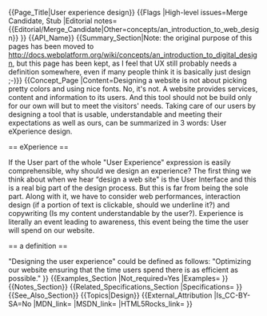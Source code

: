 {{Page_Title|User experience design}}
{{Flags
|High-level issues=Merge Candidate, Stub
|Editorial notes={{Editorial/Merge_Candidate|Other=concepts/an_introduction_to_web_design}}
}}
{{API_Name}}
{{Summary_Section|Note: the original purpose of this pages has been moved to http://docs.webplatform.org/wiki/concepts/an_introduction_to_digital_design, but this page has been kept, as I feel that UX still probably needs a definition somewhere, even if many people think it is basically just design ;-)}}
{{Concept_Page
|Content=Designing a website is not about picking pretty colors and using nice fonts. No, it's not. A website provides services, content and information to its users. And this tool should not be build only for our own will but to meet the visitors' needs. Taking care of our users by designing a tool that is usable, understandable and meeting their expectations as well as ours, can be summarized in 3 words: User eXperience design.

== eXperience == 

If the User part of the whole "User Experience" expression is easily comprehensible, why should we design an experience? The first thing we think about when we hear “design a web site" is the User Interface and this is a real big part of the design process. But this is far from being the sole part. Along with it, we have to consider web performances, interaction design (if a portion of text is clickable, should we underline it?) and copywriting (Is my content understandable by the user?). Experience is literally an event leading to awareness, this event being the time the user will spend on our website.

== a definition == 

"Designing the user experience" could be defined as follows: "Optimizing our website ensuring that the time users spend there is as efficient as possible."
}}
{{Examples_Section
|Not_required=Yes
|Examples=
}}
{{Notes_Section}}
{{Related_Specifications_Section
|Specifications=
}}
{{See_Also_Section}}
{{Topics|Design}}
{{External_Attribution
|Is_CC-BY-SA=No
|MDN_link=
|MSDN_link=
|HTML5Rocks_link=
}}